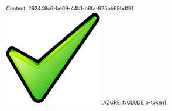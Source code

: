 Content: 262448c6-be69-44b1-b6fa-925bb69bdf91![image](05917f04-e996-4c1c-84b3-d83f23964785.png)
[AZURE.INCLUDE [b-token](d27e6c6d-2944-457f-8b1d-8afef48075f4.md)]
